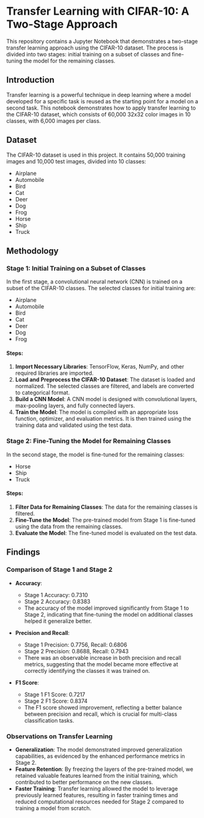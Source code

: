 # Transfer Learning with CIFAR-10: A Two-Stage Approach

This repository contains a Jupyter Notebook that demonstrates a two-stage transfer learning approach using the CIFAR-10 dataset. The process is divided into two stages: initial training on a subset of classes and fine-tuning the model for the remaining classes.



## Introduction
Transfer learning is a powerful technique in deep learning where a model developed for a specific task is reused as the starting point for a model on a second task. This notebook demonstrates how to apply transfer learning to the CIFAR-10 dataset, which consists of 60,000 32x32 color images in 10 classes, with 6,000 images per class.

## Dataset
The CIFAR-10 dataset is used in this project. It contains 50,000 training images and 10,000 test images, divided into 10 classes:
- Airplane
- Automobile
- Bird
- Cat
- Deer
- Dog
- Frog
- Horse
- Ship
- Truck

## Methodology

### Stage 1: Initial Training on a Subset of Classes
In the first stage, a convolutional neural network (CNN) is trained on a subset of the CIFAR-10 classes. The selected classes for initial training are:
- Airplane
- Automobile
- Bird
- Cat
- Deer
- Dog
- Frog

#### Steps:
1. **Import Necessary Libraries**: TensorFlow, Keras, NumPy, and other required libraries are imported.
2. **Load and Preprocess the CIFAR-10 Dataset**: The dataset is loaded and normalized. The selected classes are filtered, and labels are converted to categorical format.
3. **Build a CNN Model**: A CNN model is designed with convolutional layers, max-pooling layers, and fully connected layers.
4. **Train the Model**: The model is compiled with an appropriate loss function, optimizer, and evaluation metrics. It is then trained using the training data and validated using the test data.

### Stage 2: Fine-Tuning the Model for Remaining Classes
In the second stage, the model is fine-tuned for the remaining classes:
- Horse
- Ship
- Truck

#### Steps:
1. **Filter Data for Remaining Classes**: The data for the remaining classes is filtered.
2. **Fine-Tune the Model**: The pre-trained model from Stage 1 is fine-tuned using the data from the remaining classes.
3. **Evaluate the Model**: The fine-tuned model is evaluated on the test data.

## Findings

### Comparison of Stage 1 and Stage 2
- **Accuracy**: 
  - Stage 1 Accuracy: 0.7310
  - Stage 2 Accuracy: 0.8383
  - The accuracy of the model improved significantly from Stage 1 to Stage 2, indicating that fine-tuning the model on additional classes helped it generalize better.

- **Precision and Recall**: 
  - Stage 1 Precision: 0.7756, Recall: 0.6806
  - Stage 2 Precision: 0.8688, Recall: 0.7943
  - There was an observable increase in both precision and recall metrics, suggesting that the model became more effective at correctly identifying the classes it was trained on.

- **F1 Score**: 
  - Stage 1 F1 Score: 0.7217
  - Stage 2 F1 Score: 0.8374
  - The F1 score showed improvement, reflecting a better balance between precision and recall, which is crucial for multi-class classification tasks.

### Observations on Transfer Learning
- **Generalization**: The model demonstrated improved generalization capabilities, as evidenced by the enhanced performance metrics in Stage 2.
- **Feature Retention**: By freezing the layers of the pre-trained model, we retained valuable features learned from the initial training, which contributed to better performance on the new classes.
- **Faster Training**: Transfer learning allowed the model to leverage previously learned features, resulting in faster training times and reduced computational resources needed for Stage 2 compared to training a model from scratch.
